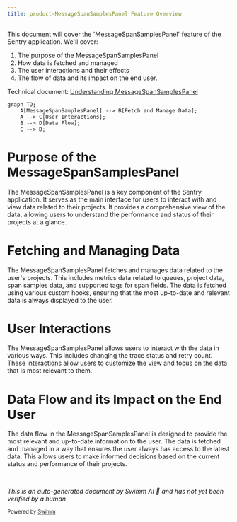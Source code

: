 ```yaml
---
title: product-MessageSpanSamplesPanel Feature Overview
---
```

This document will cover the 'MessageSpanSamplesPanel' feature of the Sentry application. We'll cover:

1. The purpose of the MessageSpanSamplesPanel
2. How data is fetched and managed
3. The user interactions and their effects
4. The flow of data and its impact on the end user.

Technical document: <SwmLink doc-title="Understanding MessageSpanSamplesPanel">[Understanding MessageSpanSamplesPanel](/.swm/understanding-messagespansamplespanel.5bmmwb8x.sw.md)</SwmLink>

```mermaid
graph TD;
    A[MessageSpanSamplesPanel] --> B[Fetch and Manage Data];
    A --> C[User Interactions];
    B --> D[Data Flow];
    C --> D;
```

# Purpose of the MessageSpanSamplesPanel

The MessageSpanSamplesPanel is a key component of the Sentry application. It serves as the main interface for users to interact with and view data related to their projects. It provides a comprehensive view of the data, allowing users to understand the performance and status of their projects at a glance.

# Fetching and Managing Data

The MessageSpanSamplesPanel fetches and manages data related to the user's projects. This includes metrics data related to queues, project data, span samples data, and supported tags for span fields. The data is fetched using various custom hooks, ensuring that the most up-to-date and relevant data is always displayed to the user.

# User Interactions

The MessageSpanSamplesPanel allows users to interact with the data in various ways. This includes changing the trace status and retry count. These interactions allow users to customize the view and focus on the data that is most relevant to them.

# Data Flow and its Impact on the End User

The data flow in the MessageSpanSamplesPanel is designed to provide the most relevant and up-to-date information to the user. The data is fetched and managed in a way that ensures the user always has access to the latest data. This allows users to make informed decisions based on the current status and performance of their projects.

&nbsp;

*This is an auto-generated document by Swimm AI 🌊 and has not yet been verified by a human*

<SwmMeta version="3.0.0" repo-id="Z2l0aHViJTNBJTNBc2VudHJ5LWRlbW8lM0ElM0FTd2ltbS1EZW1v" repo-name="sentry-demo" doc-type="product-flows"><sup>Powered by [Swimm](/)</sup></SwmMeta>

